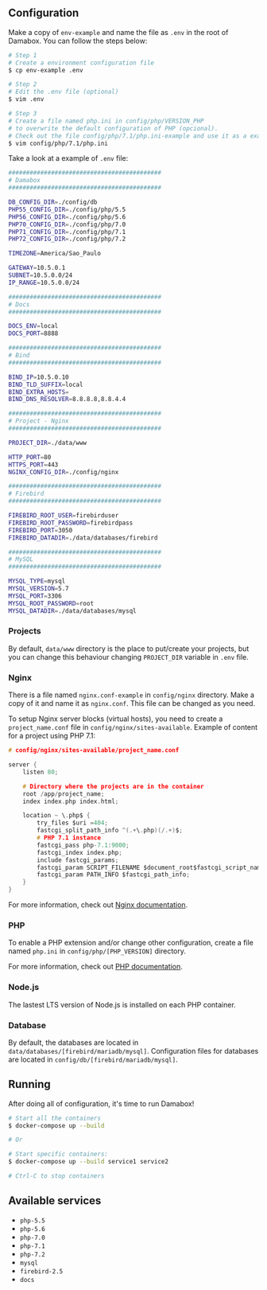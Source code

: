 ## Configuration

Make a copy of `env-example` and name the file as `.env` in the root of Damabox. You can follow the steps below:

```bash
# Step 1
# Create a environment configuration file
$ cp env-example .env

# Step 2
# Edit the .env file (optional)
$ vim .env

# Step 3
# Create a file named php.ini in config/php/VERSION_PHP
# to overwrite the default configuration of PHP (opcional).
# Check out the file config/php/7.1/php.ini-example and use it as a example
$ vim config/php/7.1/php.ini
```

Take a look at a example of `.env` file:

```bash
###########################################
# Damabox
###########################################

DB_CONFIG_DIR=./config/db
PHP55_CONFIG_DIR=./config/php/5.5
PHP56_CONFIG_DIR=./config/php/5.6
PHP70_CONFIG_DIR=./config/php/7.0
PHP71_CONFIG_DIR=./config/php/7.1
PHP72_CONFIG_DIR=./config/php/7.2

TIMEZONE=America/Sao_Paulo

GATEWAY=10.5.0.1
SUBNET=10.5.0.0/24
IP_RANGE=10.5.0.0/24

###########################################
# Docs
###########################################

DOCS_ENV=local
DOCS_PORT=8888

###########################################
# Bind
###########################################

BIND_IP=10.5.0.10
BIND_TLD_SUFFIX=local
BIND_EXTRA_HOSTS=
BIND_DNS_RESOLVER=8.8.8.8,8.8.4.4

###########################################
# Project - Nginx
###########################################

PROJECT_DIR=./data/www

HTTP_PORT=80
HTTPS_PORT=443
NGINX_CONFIG_DIR=./config/nginx

###########################################
# Firebird
###########################################

FIREBIRD_ROOT_USER=firebirduser
FIREBIRD_ROOT_PASSWORD=firebirdpass
FIREBIRD_PORT=3050
FIREBIRD_DATADIR=./data/databases/firebird

###########################################
# MySQL
###########################################

MYSQL_TYPE=mysql
MYSQL_VERSION=5.7
MYSQL_PORT=3306
MYSQL_ROOT_PASSWORD=root
MYSQL_DATADIR=./data/databases/mysql
```
### Projects

By default, `data/www` directory is the place to put/create your projects, but you can change this behaviour changing `PROJECT_DIR` variable in `.env` file.

### Nginx

There is a file named `nginx.conf-example` in `config/nginx` directory. Make a copy of it and name it as `nginx.conf`. This file can be changed as you need.

To setup Nginx server blocks (virtual hosts), you need to create a `project_name.conf` file in `config/nginx/sites-available`. Example of content for a project using PHP 7.1:

```C hl_lines="7 14"
# config/nginx/sites-available/project_name.conf

server {
    listen 80;

    # Directory where the projects are in the container
    root /app/project_name;
    index index.php index.html;

    location ~ \.php$ {
        try_files $uri =404;
        fastcgi_split_path_info ^(.+\.php)(/.+)$;
        # PHP 7.1 instance
        fastcgi_pass php-7.1:9000;
        fastcgi_index index.php;
        include fastcgi_params;
        fastcgi_param SCRIPT_FILENAME $document_root$fastcgi_script_name;
        fastcgi_param PATH_INFO $fastcgi_path_info;
    }
}
```

For more information, check out [Nginx documentation](https://nginx.org/en/docs/).

### PHP

To enable a PHP extension and/or change other configuration, create a file named `php.ini` in `config/php/[PHP_VERSION]` directory.

For more information, check out [PHP documentation](http://php.net/manual/en/configuration.file.php).

### Node.js

The lastest LTS version of Node.js is installed on each PHP container.

### Database

By default, the databases are located in `data/databases/[firebird/mariadb/mysql]`. Configuration files for databases are located in `config/db/[firebird/mariadb/mysql]`.

## Running

After doing all of configuration, it's time to run Damabox!

```bash
# Start all the containers
$ docker-compose up --build

# Or

# Start specific containers:
$ docker-compose up --build service1 service2

# Ctrl-C to stop containers
```

## Available services

- `php-5.5`
- `php-5.6`
- `php-7.0`
- `php-7.1`
- `php-7.2`
- `mysql`
- `firebird-2.5`
- `docs`
